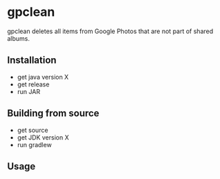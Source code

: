 # gpclean

gpclean deletes all items from Google Photos that are not part of shared albums.

## Installation
- get java version X
- get release
- run JAR

## Building from source
- get source
- get JDK version X
- run gradlew

## Usage